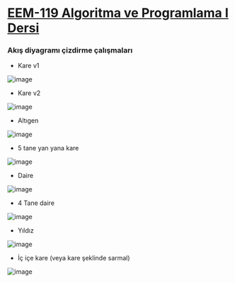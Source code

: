 # [EEM-119 Algoritma ve Programlama I Dersi](../)

### Akış diyagramı çizdirme çalışmaları

- Kare v1

![image](./files/02/01.png)


- Kare v2

![image](./files/02/02.png)


- Altıgen

![image](./files/02/03.png)


- 5 tane yan yana kare

![image](./files/02/04.png)


- Daire

![image](./files/02/05.png)


- 4 Tane daire

![image](./files/02/06.png)


- Yıldız

![image](./files/02/07.png)

- İç içe kare (veya kare şeklinde sarmal)

![image](./files/02/08.png)



